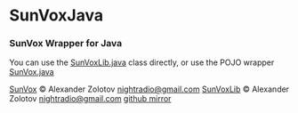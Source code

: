 # SunVoxJava
### SunVox Wrapper for Java


You can use the [SunVoxLib.java](https://github.com/Technus/SunVoxJava/blob/master/src/main/java/com/github/technus/sunvoxlib/SunVoxLib.java) class directly, 
or use the POJO wrapper [SunVox.java](https://github.com/Technus/SunVoxJava/blob/master/src/main/java/com/github/technus/sunvoxlib/model/SunVox.java)


[SunVox](https://warmplace.ru/soft/sunvox/) © Alexander Zolotov nightradio@gmail.com
[SunVoxLib](https://warmplace.ru/soft/sunvox/sunvox_lib.php)  © Alexander Zolotov nightradio@gmail.com
[github mirror](https://github.com/warmplace/sunvox_dll)
